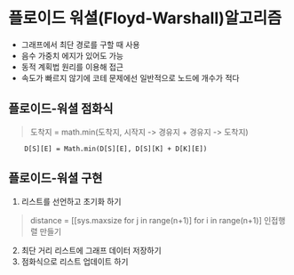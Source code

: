 # 플로이드 워셜(Floyd-Warshall)알고리즘
- 그래프에서 최단 경로를 구할 때 사용
- 음수 가중치 에지가 있어도 가능
- 동적 계획법 원리를 이용해 접근
- 속도가 빠르지 않기에 코테 문제에선 일반적으로 노드에 개수가 적다

## 플로이드-워셜 점화식
> 도착지 = math.min(도착지, 시작지 -> 경유지 + 경유지 -> 도착지)
``` 
    D[S][E] = Math.min(D[S][E], D[S][K] + D[K][E])
```

## 플로이드-워셜 구현
1. 리스트를 선언하고 초기화 하기
> distance = [[sys.maxsize for j in range(n+1)] for i in range(n+1)] 인접행렬 만들기
2. 최단 거리 리스트에 그래프 데이터 저장하기
3. 점화식으로 리스트 업데이트 하기




